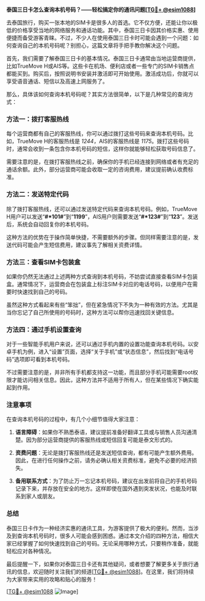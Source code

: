 **泰国三日卡怎么查询本机号码？——轻松搞定你的通讯问题[[TG💪+ @esim1088](https://t.me/s/esim1088)]**

去泰国旅行，购买一张本地的SIM卡是很多人的首选。它不仅方便，还能让你以极低的价格享受当地的网络服务和通话功能。其中，泰国三日卡因其价格实惠、使用便捷而备受游客青睐。不过，不少人在使用泰国三日卡时可能会遇到一个问题：如何查询自己的本机号码呢？别担心，这篇文章将手把手教你解决这个问题。

首先，我们需要了解泰国三日卡的基本情况。泰国三日卡通常由当地运营商提供，比如TrueMove H或AIS等。这些卡在机场、便利店或者一些专门的SIM卡销售点都能买到。购买后，按照说明书安装并激活即可开始使用。激活成功后，你就可以享受语音通话、短信以及高速上网服务了。

那么，具体该如何查询本机号码呢？其实方法很简单，以下是几种常见的查询方式：

### 方法一：拨打客服热线

每个运营商都有自己的客服热线，你可以通过拨打这些号码来查询本机号码。比如，TrueMove H的客服热线是 *1244*，AIS的客服热线是 *1175*。拨打这些号码时，通常会收到一条包含你本机号码的短信，这样你就能够轻松获取号码信息了。

需要注意的是，在拨打客服热线之前，确保你的手机已经连接到网络或者有充足的通话余额。此外，部分运营商可能会收取一定的咨询费用，建议提前确认收费标准。

### 方法二：发送特定代码

除了拨打客服热线，还可以通过发送特定代码来查询本机号码。例如，TrueMove H用户可以发送“**#*101#**”到“**1199**”，AIS用户则需要发送“**#*123#**”到“**123**”。发送后，系统会自动回复你的本机号码。

这种方法的优势在于操作简单快捷，不需要额外的步骤。但同样需要注意的是，发送代码可能会产生短信费用，建议事先了解相关资费详情。

### 方法三：查看SIM卡包装盒

如果你仍然无法通过上述两种方式查询到本机号码，不妨尝试直接查看SIM卡包装盒。通常情况下，运营商会在包装盒上标注SIM卡对应的电话号码，以便用户在需要时快速找到自己的号码。

虽然这种方式看起来有些“笨拙”，但在紧急情况下不失为一种有效的方法。尤其是当你忘记了自己所使用的号码时，这种方法可以帮你迅速找回关键信息。

### 方法四：通过手机设置查询

对于一些智能手机用户来说，还可以通过手机内置的设置功能查询本机号码。以安卓手机为例，进入“设置”页面，选择“关于手机”或“状态信息”，然后找到“电话号码”选项即可看到本机号码。

不过需要注意的是，并非所有手机都支持这一功能，而且部分手机可能需要root权限才能访问相关信息。因此，这种方法并不适用于所有人，但在某些情况下确实能起到作用。

### 注意事项

在查询本机号码的过程中，有几个小细节值得大家注意：

1. **语言障碍**：如果你不熟悉泰语，建议提前准备好翻译工具或与销售人员沟通清楚。因为部分运营商提供的客服热线或短信回复可能是泰文形式的。
   
2. **资费问题**：无论是拨打客服热线还是发送短信查询，都有可能产生额外费用。因此，在进行任何操作之前，请务必确认相关资费标准，避免不必要的经济损失。

3. **备用联系方式**：为了防止万一忘记本机号码，建议在出发前将自己的手机号码记录下来，并存放在安全的地方。这样即使在国外遇到突发状况，也能及时联系到家人或朋友。

### 总结

泰国三日卡作为一种经济实惠的通讯工具，为游客提供了极大的便利。然而，当涉及到查询本机号码时，很多人可能会感到困惑。通过本文介绍的四种方法，相信大家已经掌握了如何快速找到自己的号码。无论采用哪种方式，只要稍作准备，就能轻松应对各种情况。

最后提醒一下，如果你对泰国三日卡还有其他疑问，或者想要了解更多关于旅行通讯的信息，欢迎随时关注我们的频道[[TG💪+ @esim1088](https://t.me/s/esim1088)]。在这里，我们将持续为大家带来实用的攻略和贴心的服务！

[[TG💪+ @esim1088](https://t.me/s/esim1088) ![Image](https://i.postimg.cc/4NQfJmqS/Snipaste-2025-05-13-00-14-12.png)]